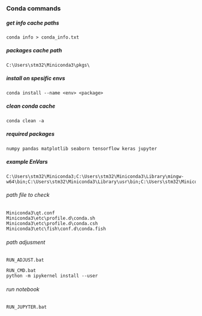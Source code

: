 ### Conda commands

##### get info cache paths

~~~
conda info > conda_info.txt
~~~

##### packages cache path

~~~
C:\Users\stm32\Miniconda3\pkgs\
~~~

##### install on spesific envs

~~~
conda install --name <env> <package>
~~~

##### clean conda cache

~~~
conda clean -a
~~~

##### required packages

~~~
numpy pandas matplotlib seaborn tensorflow keras jupyter
~~~

##### example EnVars

~~~
C:\Users\stm32\Miniconda3;C:\Users\stm32\Miniconda3\Library\mingw-w64\bin;C:\Users\stm32\Miniconda3\Library\usr\bin;C:\Users\stm32\Miniconda3\Library\bin;C:\Users\stm32\Miniconda3\Scripts
~~~

###### path file to check

~~~
Miniconda3\qt.conf
Miniconda3\etc\profile.d\conda.sh
Miniconda3\etc\profile.d\conda.csh
Miniconda3\etc\fish\conf.d\conda.fish
~~~

###### path adjusment

~~~
RUN_ADJUST.bat
~~~

~~~
RUN_CMD.bat
python -m ipykernel install --user
~~~

###### run notebook

~~~
RUN_JUPYTER.bat
~~~